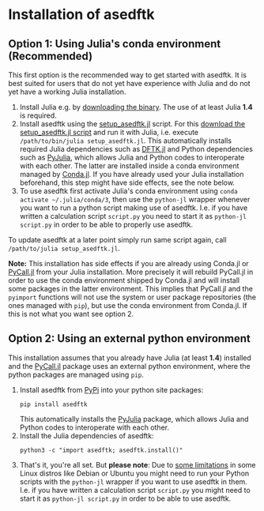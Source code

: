 # Installation of asedftk
## Option 1: Using Julia's conda environment (Recommended)

This first option is the recommended way to get started with asedftk.
It is best suited for users that do not yet have experience with Julia
and do not yet have a working Julia installation.

1. Install Julia e.g. by [downloading the binary](https://julialang.org/downloads).
   The use of at least Julia **1.4** is required.
1. Install asedftk using the [setup_asedftk.jl](https://raw.githubusercontent.com/mfherbst/asedftk/master/scripts/setup_asedftk.jl) script.
   For this [download the setup_asedftk.jl script](https://raw.githubusercontent.com/mfherbst/asedftk/master/scripts/setup_asedftk.jl) and run it with Julia,
   i.e. execute `/path/to/bin/julia setup_asedftk.jl`.
   This automatically installs required Julia dependencies
   such as [DFTK.jl](https://dftk.org) and Python dependencies
   such as [PyJulia](https://pypi.org/project/julia/),
   which allows Julia and Python codes to interoperate with each other.
   The latter are installed inside a conda environment managed
   by [Conda.jl](https://github.com/JuliaPy/Conda.jl/).
   If you have already used your Julia installation beforehand,
   this step might have side effects, see the note below.
1. To use asedftk first activate Julia's conda environment using
   `conda activate ~/.julia/conda/3`, then use the `python-jl` wrapper
   whenever you want to run a python script making use of asedftk.
   I.e. if you have written a calculation script `script.py` you
   need to start it as `python-jl script.py` in order to be able to properly
   use asedftk.

To update asedftk at a later point simply run same script again,
call `/path/to/julia setup_asedftk.jl`.

**Note:** This installation has side effects if you are already using Conda.jl
or [PyCall.jl](https://github.com/JuliaPy/PyCall.jl)
from your Julia installation. More precisely it will rebuild
PyCall.jl in order to use the conda environment shipped by Conda.jl
and will install some packages in the latter environment.
This implies that PyCall.jl and the `pyimport` functions will not use the
system or user package repositories (the ones managed with `pip`), but
use the conda environment from Conda.jl. If this is not what you want
see option 2.


## Option 2: Using an external python environment

This installation assumes that you already have Julia (at least **1.4**) installed
and the [PyCall.jl](https://github.com/JuliaPy/PyCall.jl) package
uses an external python environment, where the python packages are
managed using `pip`.

1. Install asedftk from [PyPi](https://pypi.org/project/asedftk) into your python site packages:
   ```
   pip install asedftk
   ```
   This automatically installs the [PyJulia](https://pypi.org/project/julia/) package,
   which allows Julia and Python codes to interoperate with each other.
1. Install the Julia dependencies of asedftk:
   ```
   python3 -c "import asedftk; asedftk.install()"
   ```
1. That's it, you're all set. But **please note**:
   Due to [some limitations](https://pyjulia.readthedocs.io/en/stable/troubleshooting.html#your-python-interpreter-is-statically-linked-to-libpython)
   in some Linux distros like Debian or Ubuntu
   you might need to run your Python scripts
   with the `python-jl` wrapper if you want to use asedftk in them.
   I.e. if you have written a calculation script `script.py` you
   might need to start it as `python-jl script.py`
   in order to be able to use asedftk.
